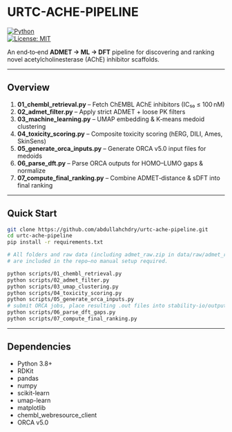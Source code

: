 #  URTC-ACHE-PIPELINE

[![Python](https://img.shields.io/badge/python-3.8%2B-blue)](https://www.python.org/)  
[![License: MIT](https://img.shields.io/badge/License-MIT-yellow.svg)](LICENSE)

An end‑to‑end **ADMET → ML → DFT** pipeline for discovering and ranking novel acetylcholinesterase (AChE) inhibitor scaffolds.

---

## Overview

1. **01_chembl_retrieval.py** – Fetch ChEMBL AChE inhibitors (IC₅₀ ≤ 100 nM)  
2. **02_admet_filter.py** – Apply strict ADMET + loose PK filters  
3. **03_machine_learning.py** – UMAP embedding & K‑means medoid clustering  
4. **04_toxicity_scoring.py** – Composite toxicity scoring (hERG, DILI, Ames, SkinSens)  
5. **05_generate_orca_inputs.py** – Generate ORCA v5.0 input files for medoids  
6. **06_parse_dft.py** – Parse ORCA outputs for HOMO–LUMO gaps & normalize  
7. **07_compute_final_ranking.py** – Combine ADMET‑distance & sDFT into final ranking  

---

## Quick Start

```bash
git clone https://github.com/abdullahchdry/urtc-ache-pipeline.git
cd urtc-ache-pipeline
pip install -r requirements.txt

# All folders and raw data (including admet_raw.zip in data/raw/admet_raw/) 
# are included in the repo—no manual setup required.

python scripts/01_chembl_retrieval.py
python scripts/02_admet_filter.py
python scripts/03_umap_clustering.py
python scripts/04_toxicity_scoring.py
python scripts/05_generate_orca_inputs.py
# submit ORCA jobs, place resulting .out files into stability-io/output/
python scripts/06_parse_dft_gaps.py
python scripts/07_compute_final_ranking.py
```
---
## Dependencies

- Python 3.8+
- RDKit
- pandas
- numpy
- scikit-learn
- umap-learn
- matplotlib
- chembl_webresource_client
- ORCA v5.0

